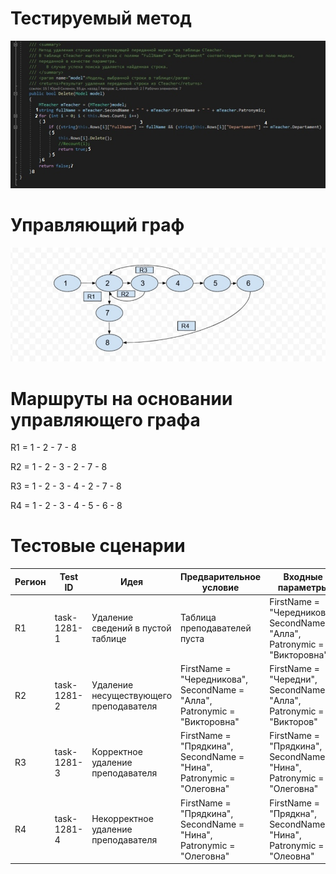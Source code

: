 # Тестируемый метод
![alt text](CODE.jpg "Тестируемый метод")
# Управляющий граф
![alt text](GRAPH.jpg "Управляющий граф")

# Маршруты на основании управляющего графа
R1 = 1 - 2 - 7 - 8

R2 = 1 - 2 - 3 - 2 - 7 - 8

R3 = 1 - 2 - 3 - 4 - 2 - 7 - 8

R4 = 1 - 2 - 3 - 4 - 5 - 6 - 8

# Тестовые сценарии

| Регион | Test ID | Идея | Предварительное условие | Входные параметры | Ожидаемый результат | 
| --- | --- | --- | --- | --- | --- |
| R1 | task-1281-1 | Удаление сведений в пустой таблице | Таблица преподавателей пуста | FirstName = "Чередникова", SecondName = "Алла",  Patronymic = "Викторовна" | false |
| R2 | task-1281-2 | Удаление несуществующего преподавателя | FirstName = "Чередникова", SecondName = "Алла",  Patronymic = "Викторовна" | FirstName = "Чередни", SecondName = "Алла",  Patronymic = "Викторов" | false |
| R3 | task-1281-3 | Корректное удаление преподавателя |  FirstName = "Прядкина", SecondName = "Нина",  Patronymic = "Олеговна" | FirstName = "Прядкина", SecondName = "Нина",  Patronymic = "Олеговна" | true |
| R4 | task-1281-4 | Некорректное удаление преподавателя |  FirstName = "Прядкина", SecondName = "Нина",  Patronymic = "Олеговна" | FirstName = "Прядкна", SecondName = "Нина",  Patronymic = "Олеовна" | false |                     
